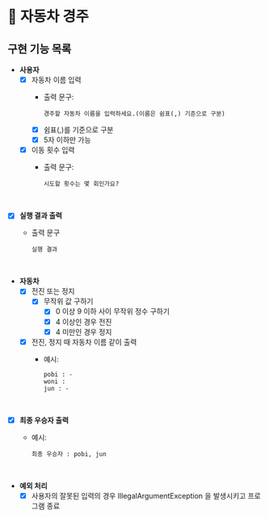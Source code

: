 # 🚗 자동차 경주

## 구현 기능 목록
- __사용자__
  - [x] 자동차 이름 입력
    - 출력 문구: 
    
          경주할 자동차 이름을 입력하세요.(이름은 쉼표(,) 기준으로 구분)
    
    - [x] 쉼표(,)를 기준으로 구분
    - [x] 5자 이하만 가능
  - [x] 이동 횟수 입력
    - 출력 문구: 
    
          시도할 횟수는 몇 회인가요?

<br>

- [x] __실행 결과 출력__
  - 출력 문구
  
        실행 결과

<br>

- __자동차__
  - [x] 전진 또는 정지
    - [x] 무작위 값 구하기
      - [x] 0 이상 9 이하 사이 무작위 정수 구하기
      - [x] 4 이상인 경우 전진
      - [x] 4 미만인 경우 정지
  - [x] 전진, 정지 때 자동차 이름 같이 출력
    - 예시:
    
          pobi : -
          woni : 
          jun : -

<br>

- [x] __최종 우승자 출력__
  - 예시: 
  
        최종 우승자 : pobi, jun

<br>

- __예외 처리__
  - [x] 사용자의 잘못된 입력의 경우 IllegalArgumentException 을 발생시키고 프로그램 종료